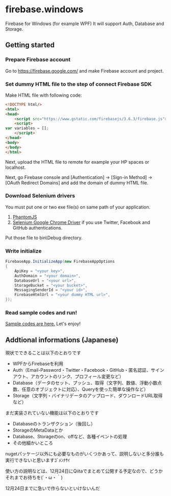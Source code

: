 # firebase.windows
Firebase for Windows (for example WPF) It will support Auth, Database and Storage.

## Getting started

### Prepare Firebase account

Go to https://firebase.google.com/ and make Firebase account and project.

### Set dummy HTML file to the step of connect Firebase SDK

Make HTML file with following code:

```html
<!DOCTYPE html/>
<html>
<head>
	<script src="https://www.gstatic.com/firebasejs/3.6.3/firebase.js"></script>
	<script>
var variables = [];
	</script>
</head>
<body>
</body>
</html>
```

Next, upload the HTML file to remote for example your HP spaces or localhost.

Next, go Firebase console and [Authentication] -> [Sign-in Method] -> [OAuth Redirect Domains] and add the domain of dummy HTML file.

### Download Selenium drivers

You must put one or two exe file(s) on same path of your application.

1. [PhantomJS](http://phantomjs.org/)
1. [Selenium Google Chrome Driver](http://www.seleniumhq.org/download/) if you use Twitter, Facebook and GitHub authentications.

Put those file to bin\Debug directory.

### Write initialize

```csharp
FirebaseApp.InitializeApp(new FirebaseAppOptions
{
	ApiKey = "<your key>",
	AuthDomain = "<your domain>",
	DatabaseUrl = "<your url>",
	StorageBucket = "<your bucket>",
	MessagingSenderId = "<your id>",
	FirebaseHtmlUrl = "<your dummy HTML url>",
});
```

### Read sample codes and run!

[Sample codes are here.](https://github.com/kmycode/firebase.windows/tree/master/Firebase.Windows.Test/SamplePage) Let's enjoy!

## Addtional informations (Japanese)

現状でできることは以下のとおりです

* WPFからFirebaseを利用
* Auth（Email-Password・Twitter・Facebook・GitHub・匿名認証、サインアウト、アカウントのリンク、プロフィール変更など）
* Database（データのセット、プッシュ、取得（文字列、数値、浮動小数点数、任意のオブジェクトに対応）、Queryを使った簡単な操作など）
* Storage（文字列・バイナリデータのアップロード、ダウンロードURL取得など）

まだ実装されていない機能は以下のとおりです

* Databaseのトランザクション（後回し）
* StorageのMetaDataとか
* Database、Storageのon、offなど、各種イベントの処理
* その他細かいところ

nugetパッケージ以外にも必要なものがいくつかあって、説明しないと多分誰も実行できないと思いますｺﾞﾒﾝﾅｻｲ

使い方の説明などは、12月24日にQiitaでまとめて公開する予定なので、どうかそれまでお待ちを(´・ω・｀)

12月24日までに急いで作らないといけないんだ
